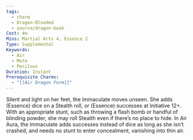 ```yaml
---
tags:
  - charm
  - Dragon-Blooded
  - source/dragon-book
Cost: 4m
Mins: Martial Arts 4, Essence 2
Type: Supplemental
Keywords:
  - Air
  - Mute
  - Perilous
Duration: Instant
Prerequisite Charms:
  - "[[Air Dragon Form]]"
---
```

Silent and light on her feet, the Immaculate moves unseen. She adds (Essence) dice on a Stealth roll, or (Essence) successes at Initiative 12+. With an appropriate stunt, such as throwing a flash bomb or handful of blinding powder, she may roll Stealth even if there’s no place to hide. In Air Aura, the Immaculate adds successes instead of dice as long as she isn’t crashed, and needs no stunt to enter concealment, vanishing into thin air.